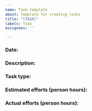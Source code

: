 ```yaml
---
name: Task template
about: Template for creating tasks
title: "[TASK]"
labels: Task
assignees: ''

---
```


### Date:

### Description:

### Task type:

### Estimated efforts (person hours):

### Actual efforts (person hours):
